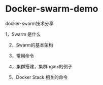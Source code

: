 # Docker-swarm-demo
docker-swarm技术分享

   1，Swarm 是什么

   2，Swarm的基本架构

   3，常用命令

   4，集群搭建，集群nginx的例子

   5，Docker Stack 相关的命令